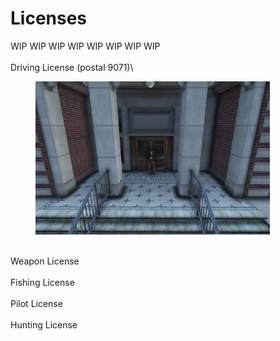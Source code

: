 # Licenses

WIP WIP WIP WIP WIP WIP WIP WIP\
\
Driving License (postal 9071)\


<figure><img src="../../../.gitbook/assets/driving_lessons.jpg" alt="" width="375"><figcaption></figcaption></figure>

\
Weapon License\
\
Fishing License\
\
Pilot License\
\
Hunting License
